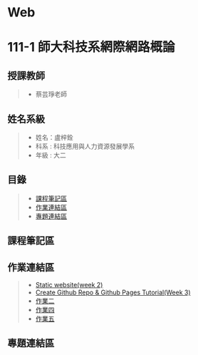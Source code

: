 # Web
# 111-1 師大科技系網際網路概論
## 授課教師
> * 蔡芸琤老師
## 姓名系級
> * 姓名：盧梓銓
> * 科系 : 科技應用與人力資源發展學系
> * 年級 : 大二
## 目錄
> * [課程筆記區](#課程筆記區)
> * [作業連結區](#作業連結區)
> * [專題連結區](#專題連結區)
## 課程筆記區



## 作業連結區
> * [Static website(week 2)](https://jjjjacky.github.io/Web/mypage/)
> * [Create Github Repo & Github Pages Tutorial(Week 3)](https://youtu.be/ikXzM020JTs)
> * [作業二](https://youtu.be/mDSLL05it7U)
> * [作業四](https://youtu.be/icl9MrG7Qdk)
> * [作業五](https://youtu.be/s6xL2zgZ_Xk)
## 專題連結區
